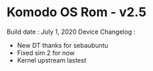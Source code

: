 # Komodo OS Rom - v2.5

Build date : July 1, 2020
Device Changelog :
- New DT thanks for sebaubuntu
- Fixed sim 2 for now
- Kernel upstream lastest
